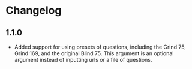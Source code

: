 # Changelog 

## 1.1.0
- Added support for using presets of questions, including the Grind 75, Grind 169, and the original Blind 75. This argument is an optional argument instead of inputting urls or a file of questions. 